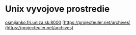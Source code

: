 # Unix vyvojove prostredie

[osmijanko.fri.uniza.sk:8000](osmijanko.fri.uniza.sk:8000)
[https://projecteuler.net/archives](https://projecteuler.net/archives)


